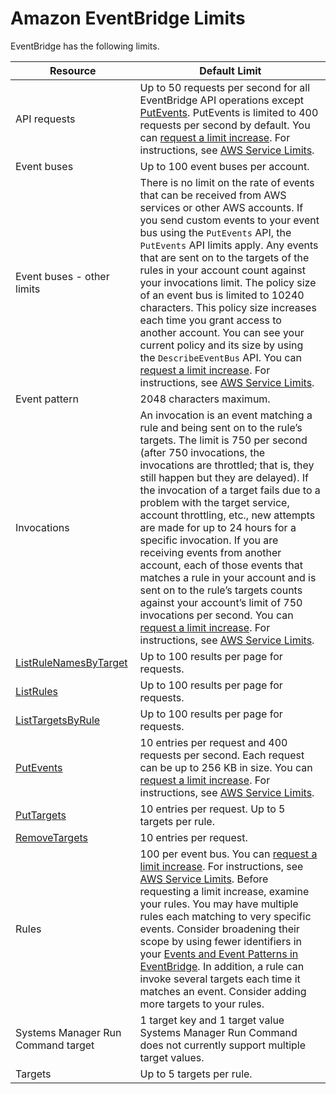 # Amazon EventBridge Limits<a name="cloudwatch-limits-eventbridge"></a>

EventBridge has the following limits\.


| Resource | Default Limit | 
| --- | --- | 
|  API requests  |  Up to 50 requests per second for all EventBridge API operations except [PutEvents](https://docs.aws.amazon.com/AmazonCloudWatchEvents/latest/APIReference/API_PutEvents.html)\. PutEvents is limited to 400 requests per second by default\. You can [request a limit increase](https://console.aws.amazon.com/support/home#/case/create?issueType=service-limit-increase&limitType=service-code-cloudwatch-events)\. For instructions, see [AWS Service Limits](https://docs.aws.amazon.com/general/latest/gr/aws_service_limits.html)\.   | 
|  Event buses  |  Up to 100 event buses per account\.  | 
|  Event buses \- other limits  |  There is no limit on the rate of events that can be received from AWS services or other AWS accounts\. If you send custom events to your event bus using the `PutEvents` API, the `PutEvents` API limits apply\. Any events that are sent on to the targets of the rules in your account count against your invocations limit\.  The policy size of an event bus is limited to 10240 characters\. This policy size increases each time you grant access to another account\. You can see your current policy and its size by using the `DescribeEventBus` API\. You can [request a limit increase](https://console.aws.amazon.com/support/home#/case/create?issueType=service-limit-increase&limitType=service-code-cloudwatch-events)\. For instructions, see [AWS Service Limits](https://docs.aws.amazon.com/general/latest/gr/aws_service_limits.html)\.   | 
|  Event pattern  |  2048 characters maximum\.  | 
|  Invocations  |  An invocation is an event matching a rule and being sent on to the rule’s targets\. The limit is 750 per second \(after 750 invocations, the invocations are throttled; that is, they still happen but they are delayed\)\. If the invocation of a target fails due to a problem with the target service, account throttling, etc\., new attempts are made for up to 24 hours for a specific invocation\. If you are receiving events from another account, each of those events that matches a rule in your account and is sent on to the rule’s targets counts against your account’s limit of 750 invocations per second\. You can [request a limit increase](https://console.aws.amazon.com/support/home#/case/create?issueType=service-limit-increase&limitType=service-code-cloudwatch-events)\. For instructions, see [AWS Service Limits](https://docs.aws.amazon.com/general/latest/gr/aws_service_limits.html)\.  | 
|  [ListRuleNamesByTarget](https://docs.aws.amazon.com/AmazonCloudWatchEvents/latest/APIReference/API_ListRuleNamesByTarget.html)  |  Up to 100 results per page for requests\.  | 
|  [ListRules](https://docs.aws.amazon.com/AmazonCloudWatchEvents/latest/APIReference/API_ListRules.html)  |  Up to 100 results per page for requests\.  | 
|  [ListTargetsByRule](https://docs.aws.amazon.com/AmazonCloudWatchEvents/latest/APIReference/API_ListTargetsByRule.html)  |  Up to 100 results per page for requests\.  | 
|  [PutEvents](https://docs.aws.amazon.com/AmazonCloudWatchEvents/latest/APIReference/API_PutEvents.html)  |  10 entries per request and 400 requests per second\. Each request can be up to 256 KB in size\. You can [request a limit increase](https://console.aws.amazon.com/support/home#/case/create?issueType=service-limit-increase&limitType=service-code-cloudwatch-events)\. For instructions, see [AWS Service Limits](https://docs.aws.amazon.com/general/latest/gr/aws_service_limits.html)\.  | 
|  [PutTargets](https://docs.aws.amazon.com/AmazonCloudWatchEvents/latest/APIReference/API_PutTargets.html)  |  10 entries per request\. Up to 5 targets per rule\.  | 
|  [RemoveTargets](https://docs.aws.amazon.com/AmazonCloudWatchEvents/latest/APIReference/API_RemoveTargets.html)  |  10 entries per request\.  | 
|  Rules  |  100 per event bus\. You can [request a limit increase](https://console.aws.amazon.com/support/home#/case/create?issueType=service-limit-increase&limitType=service-code-cloudwatch-events)\. For instructions, see [AWS Service Limits](https://docs.aws.amazon.com/general/latest/gr/aws_service_limits.html)\. Before requesting a limit increase, examine your rules\. You may have multiple rules each matching to very specific events\. Consider broadening their scope by using fewer identifiers in your [Events and Event Patterns in EventBridge](eventbridge-and-event-patterns.md)\. In addition, a rule can invoke several targets each time it matches an event\. Consider adding more targets to your rules\.  | 
| Systems Manager Run Command target | 1 target key and 1 target value Systems Manager Run Command does not currently support multiple target values\.  | 
|  Targets  |  Up to 5 targets per rule\.  | 